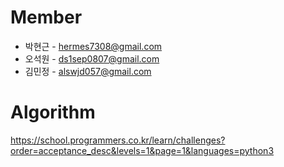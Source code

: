 # Member

* 박현근 - hermes7308@gmail.com
* 오석원 - ds1sep0807@gmail.com
* 김민정 - alswjd057@gmail.com

# Algorithm
https://school.programmers.co.kr/learn/challenges?order=acceptance_desc&levels=1&page=1&languages=python3